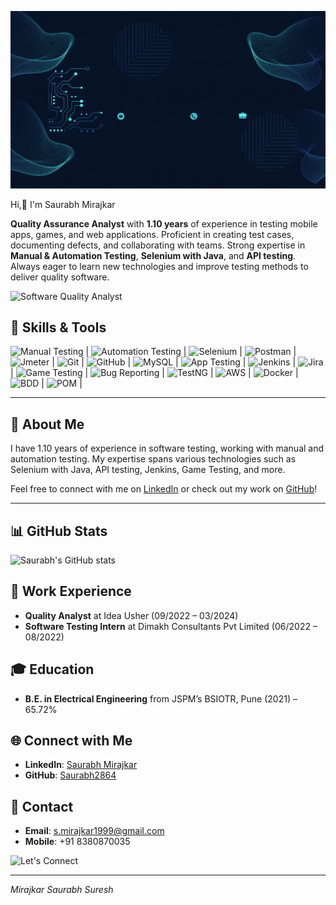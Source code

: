 ![](https://github.com/Saurabh2864/Saurabh2864/blob/main/gif.gif)


 Hi,👋 I'm  Saurabh Mirajkar

**Quality Assurance Analyst** with **1.10 years** of experience in testing mobile apps, games, and web applications. Proficient in creating test cases, documenting defects, and collaborating with teams. Strong expertise in **Manual & Automation Testing**, **Selenium with Java**, and **API testing**. Always eager to learn new technologies and improve testing methods to deliver quality software.

![Software Quality Analyst](https://i.pinimg.com/originals/17/07/13/170713ecea0449df54e43dcf926950bf.gif) <!-- Add a relevant GIF URL here -->


## 🔧 Skills & Tools

            

 ![Manual Testing](https://img.shields.io/badge/-Manual_Testing-007ACC?style=for-the-badge&logo=appveyor) |
 ![Automation Testing](https://img.shields.io/badge/-Automation_Testing-007ACC?style=for-the-badge&logo=appveyor) |
 ![Selenium](https://img.icons8.com/color/48/000000/selenium-test-automation.png) |
 ![Postman](https://img.shields.io/badge/-Postman-FF6C37?style=for-the-badge&logo=postman) |
 ![Jmeter](https://img.icons8.com/color/48/000000/jmeter.png) |
 ![Git](https://img.icons8.com/color/48/000000/git.png) |
 ![GitHub](https://img.icons8.com/material-outlined/48/000000/github.png) |
 ![MySQL](https://img.icons8.com/color/48/000000/mysql-logo.png) |
 ![App Testing](https://img.icons8.com/fluency/48/000000/mobile-testing.png) |
 ![Jenkins](https://img.icons8.com/color/48/000000/jenkins.png) |
 ![Jira](https://img.icons8.com/color/48/000000/jira.png) |
 ![Game Testing](https://img.icons8.com/color/48/000000/video-game.png) |
![Bug Reporting](https://img.icons8.com/color/48/000000/bug.png) |
 ![TestNG](https://img.icons8.com/color/48/000000/test-passed.png) |
 ![AWS](https://img.icons8.com/color/48/000000/amazon-web-services.png) |
 ![Docker](https://img.icons8.com/color/48/000000/docker.png) |
 ![BDD](https://img.icons8.com/external-tal-revivo-color-tal-revivo/48/000000/external-cucumber-is-a-tool-based-on-behavior-driven-development-bdd-framework-logo-color-tal-revivo.png) |
 ![POM](https://img.icons8.com/color/48/000000/data-in-both-directions.png) |

---

## 🌟 About Me
I have 1.10 years of experience in software testing, working with manual and automation testing. My expertise spans various technologies such as Selenium with Java, API testing, Jenkins, Game Testing, and more.

Feel free to connect with me on [LinkedIn](https://www.linkedin.com/in/saurabh-mirajkar-52782a222) or check out my work on [GitHub](https://github.com/Saurabh2864)!

---

## 📊 GitHub Stats

![Saurabh's GitHub stats](https://github-readme-stats.vercel.app/api?username=Saurabh2864&show_icons=true&theme=radical)





## 🏢 Work Experience

- **Quality Analyst** at Idea Usher (09/2022 – 03/2024)
- **Software Testing Intern** at Dimakh Consultants Pvt Limited (06/2022 – 08/2022)

## 🎓 Education

- **B.E. in Electrical Engineering** from JSPM’s BSIOTR, Pune (2021) – 65.72%

## 🌐 Connect with Me

- **LinkedIn**: [Saurabh Mirajkar](https://www.linkedin.com/in/saurabh-mirajkar-52782a222)
- **GitHub**: [Saurabh2864](https://github.com/Saurabh2864)

## 📧 Contact

- **Email**: s.mirajkar1999@gmail.com
- **Mobile**: +91 8380870035

![Let's Connect ](https://media3.giphy.com/media/khr2lS27v92PQPD3oa/giphy.gif) <!-- Add a relevant GIF URL here -->

---
_Mirajkar Saurabh Suresh_
